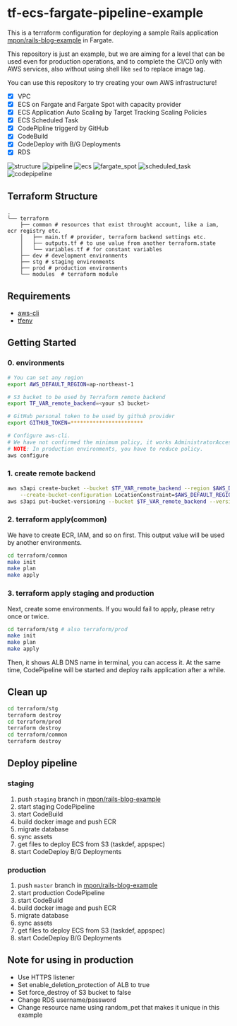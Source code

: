# tf-ecs-fargate-pipeline-example

This is a terraform configuration for deploying a sample Rails application [mpon/rails-blog-example](https://github.com/mpon/rails-blog-example) in Fargate.

This repository is just an example, but we are aiming for a level that can be used even for production operations, and  to complete the CI/CD only with AWS services, also without using shell like `sed` to replace image tag.

You can use this repository to try creating your own AWS infrastructure!

- [x] VPC
- [x] ECS on Fargate and Fargate Spot with capacity provider
- [x] ECS Application Auto Scaling by Target Tracking Scaling Policies
- [x] ECS Scheduled Task
- [x] CodePipline triggerd by GitHub
- [x] CodeBuild
- [x] CodeDeploy with B/G Deployments
- [x] RDS

![structure](docs/aws.drawio.svg)
![pipeline](docs/pipeline.drawio.svg)
![ecs](docs/ecs.png)
![fargate_spot](docs/fargate_spot.png)
![scheduled_task](docs/scheduled_task.png)
![codepipeline](docs/codepipeline.png)

## Terraform Structure

```console
.
└── terraform
    ├── common # resources that exist throught account, like a iam, ecr registry etc.
    │   ├── main.tf # provider, terraform backend settings etc.
    │   ├── outputs.tf # to use value from another terraform.state
    │   └── variables.tf # for constant variables
    ├── dev # development environments
    ├── stg # staging environments
    ├── prod # production environments
    └── modules  # terraform module
```

## Requirements

- [aws-cli](https://aws.amazon.com/jp/cli/)
- [tfenv](https://github.com/tfutils/tfenv)

## Getting Started

### 0. environments

```bash
# You can set any region
export AWS_DEFAULT_REGION=ap-northeast-1

# S3 bucket to be used by Terraform remote backend
export TF_VAR_remote_backend=<your s3 bucket>

# GitHub personal token to be used by github provider
export GITHUB_TOKEN=***********************

# Configure aws-cli.
# We have not confirmed the minimum policy, it works AdministratorAccess at least.
# NOTE: In production environments, you have to reduce policy.
aws configure
```

### 1. create remote backend

```bash
aws s3api create-bucket --bucket $TF_VAR_remote_backend --region $AWS_DEFAULT_REGION \
    --create-bucket-configuration LocationConstraint=$AWS_DEFAULT_REGION
aws s3api put-bucket-versioning --bucket $TF_VAR_remote_backend --versioning-configuration Status=Enabled
```

### 2. terraform apply(common)

We have to create ECR, IAM, and so on first. This output value will be used by another environments.

```bash
cd terraform/common
make init
make plan
make apply
```

### 3. terraform apply staging and production

Next, create some environments. If you would fail to apply, please retry once or twice.

```bash
cd terraform/stg # also terraform/prod
make init
make plan
make apply
```

Then, it shows ALB DNS name in terminal, you can access it.
At the same time, CodePipeline will be started and deploy rails application after a while.

## Clean up

```bash
cd terraform/stg
terraform destroy
cd terraform/prod
terraform destroy
cd terraform/common
terraform destroy
```

## Deploy pipeline

### staging

1. push `staging` branch in [mpon/rails-blog-example](https://github.com/mpon/rails-blog-example)
2. start staging CodePipeline
3. start CodeBuild
4. build docker image and push ECR
5. migrate database
6. sync assets
7. get files to deploy ECS from S3 (taskdef, appspec)
8. start CodeDeploy B/G Deployments

### production

1. push `master` branch in [mpon/rails-blog-example](https://github.com/mpon/rails-blog-example)
2. start production CodePipeline
3. start CodeBuild
4. build docker image and push ECR
5. migrate database
6. sync assets
7. get files to deploy ECS from S3 (taskdef, appspec)
8. start CodeDeploy B/G Deployments

## Note for using in production

- Use HTTPS listener
- Set enable_deletion_protection of ALB to true
- Set force_destroy of S3 bucket to false
- Change RDS username/password
- Change resource name using random_pet that makes it unique in this example
